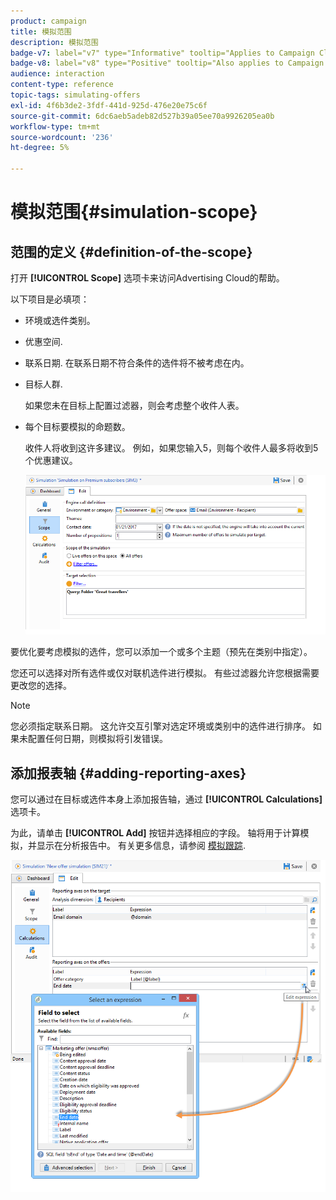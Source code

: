```yaml
---
product: campaign
title: 模拟范围
description: 模拟范围
badge-v7: label="v7" type="Informative" tooltip="Applies to Campaign Classic v7"
badge-v8: label="v8" type="Positive" tooltip="Also applies to Campaign v8"
audience: interaction
content-type: reference
topic-tags: simulating-offers
exl-id: 4f6b3de2-3fdf-441d-925d-476e20e75c6f
source-git-commit: 6dc6aeb5adeb82d527b39a05ee70a9926205ea0b
workflow-type: tm+mt
source-wordcount: '236'
ht-degree: 5%

---
```


# 模拟范围{#simulation-scope}



## 范围的定义 {#definition-of-the-scope}

打开 **[!UICONTROL Scope]** 选项卡来访问Advertising Cloud的帮助。

以下项目是必填项：

* 环境或选件类别。
* 优惠空间.
* 联系日期. 在联系日期不符合条件的选件将不被考虑在内。
* 目标人群.

   如果您未在目标上配置过滤器，则会考虑整个收件人表。

* 每个目标要模拟的命题数。

   收件人将收到这许多建议。 例如，如果您输入5，则每个收件人最多将收到5个优惠建议。

   ![](assets/offer_simulation_009.png)

要优化要考虑模拟的选件，您可以添加一个或多个主题（预先在类别中指定）。

您还可以选择对所有选件或仅对联机选件进行模拟。 有些过滤器允许您根据需要更改您的选择。

>[!NOTE]
>
>您必须指定联系日期。 这允许交互引擎对选定环境或类别中的选件进行排序。 如果未配置任何日期，则模拟将引发错误。

## 添加报表轴 {#adding-reporting-axes}

您可以通过在目标或选件本身上添加报告轴，通过 **[!UICONTROL Calculations]** 选项卡。

为此，请单击 **[!UICONTROL Add]** 按钮并选择相应的字段。 轴将用于计算模拟，并显示在分析报告中。 有关更多信息，请参阅 [模拟跟踪](../../interaction/using/simulation-tracking.md).

![](assets/offer_simulation_011.png)
